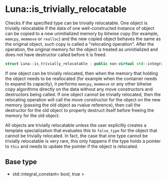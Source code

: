 # Luna::is_trivially_relocatable
Checks if the specified type can be trivially relocatable. One object is trivially relocatable if the data of one well-constructed instance of object can be copied to a new uninitialized memory by bitwise copy (for example, `memcpy`, `memmove` or `realloc`) and the new copied object behaves the same as the original object, such copy is called a "relocating operation". After the operation, the original memory for the object is treated as uninitialized and does not have destructor called before it is freed. 

```c++
struct Luna::is_trivially_relocatable : public non-virtual std::integral_constant< bool, true >
```

If one object can be trivially relocated, then when the memory that holding the object needs to be reallocated (for example when the container needs to expand its capacity), it performs `memcpy`, `memmove` or any other bitwise copy algorithms directly on the data without any move constructors and destructors being called. If one object cannot be trivially relocated, then the relocating operation will call the move constructor for the object on the new memory (passing the old object as rvalue reference), then call the destructor for the old object to properly destruct itself before freeing the memory for the old object.

All objects are trivially relocatable unless the user explicitly creates a template specialization that evaluates this to `false_type` for the object that cannot be trivially relocated. In fact, the case that one type cannot be trivially relocatable is very rare, this only happens if the type holds a pointer to `this` and needs to update the pointer if the object is relocated. 

## Base type
* std::integral_constant< bool, true >
